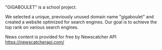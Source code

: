 "GIGABOULET" is a school project.

We selected a unique, previously unused domain name "gigaboulet" and created a website optimized for search engines. Our goal is to achieve the top rank on various search engines.

News content is provided for free by Newscatcher API https://newscatcherapi.com/
